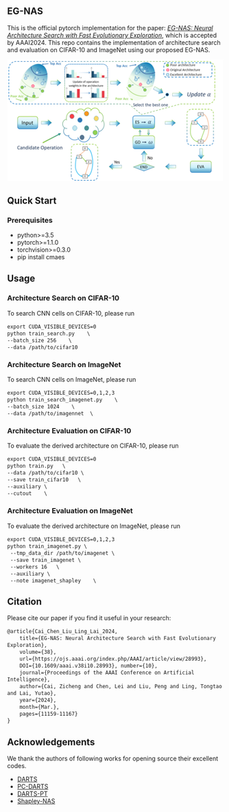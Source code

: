## EG-NAS

This is the official pytorch implementation for the paper: [*EG-NAS: Neural Architecture Search with Fast Evolutionary Exploration*](https://ojs.aaai.org/index.php/AAAI/article/view/28993), 
which is accepted by AAAI2024. This repo contains the implementation of architecture search and evaluation on CIFAR-10 and ImageNet using our proposed EG-NAS.

![intro](figs/EG-NAS.png)

## Quick Start

### Prerequisites

- python>=3.5
- pytorch>=1.1.0
- torchvision>=0.3.0 
- pip install cmaes

## Usage

### Architecture Search on CIFAR-10

To search CNN cells on CIFAR-10, please run
```
export CUDA_VISIBLE_DEVICES=0
python train_search.py    \
--batch_size 256    \
--data /path/to/cifar10
```

 
### Architecture Search on ImageNet
To search CNN cells on ImageNet, please run
```
export CUDA_VISIBLE_DEVICES=0,1,2,3
python train_search_imagenet.py    \
--batch_size 1024    \
--data /path/to/imagennet  \
```



### Architecture Evaluation on CIFAR-10
To evaluate the derived architecture on CIFAR-10, please run
```
export CUDA_VISIBLE_DEVICES=0
python train.py   \
--data /path/to/cifar10 \
--save train_cifar10   \
--auxiliary \
--cutout    \

```


### Architecture Evaluation on ImageNet
To evaluate the derived architecture on ImageNet, please run
```
export CUDA_VISIBLE_DEVICES=0,1,2,3
python train_imagenet.py \
 --tmp_data_dir /path/to/imagenet \
 --save train_imagenet \
 --workers 16   \
 --auxiliary \
 --note imagenet_shapley    \
```


## Citation

Please cite our paper if you find it useful in your research:
```
@article{Cai_Chen_Liu_Ling_Lai_2024, 
    title={EG-NAS: Neural Architecture Search with Fast Evolutionary Exploration}, 
    volume={38}, 
    url={https://ojs.aaai.org/index.php/AAAI/article/view/28993}, 
    DOI={10.1609/aaai.v38i10.28993}, number={10}, 
    journal={Proceedings of the AAAI Conference on Artificial Intelligence}, 
    author={Cai, Zicheng and Chen, Lei and Liu, Peng and Ling, Tongtao and Lai, Yutao}, 
    year={2024}, 
    month={Mar.}, 
    pages={11159-11167} 
}
```

## Acknowledgements

We thank the authors of following works for opening source their excellent codes.

- [DARTS](https://github.com/quark0/darts)
- [PC-DARTS](https://github.com/yuhuixu1993/PC-DARTS)
- [DARTS-PT](https://github.com/ruocwang/darts-pt)
- [Shapley-NAS](https://github.com/Euphoria16/Shapley-NAS)